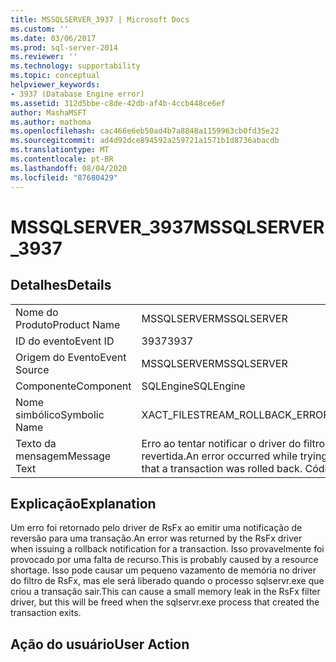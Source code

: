 ```yaml
---
title: MSSQLSERVER_3937 | Microsoft Docs
ms.custom: ''
ms.date: 03/06/2017
ms.prod: sql-server-2014
ms.reviewer: ''
ms.technology: supportability
ms.topic: conceptual
helpviewer_keywords:
- 3937 (Database Engine error)
ms.assetid: 312d5bbe-c8de-42db-af4b-4ccb448ce6ef
author: MashaMSFT
ms.author: mathoma
ms.openlocfilehash: cac466e6eb50ad4b7a8848a1159963cb0fd35e22
ms.sourcegitcommit: ad4d92dce894592a259721a1571b1d8736abacdb
ms.translationtype: MT
ms.contentlocale: pt-BR
ms.lasthandoff: 08/04/2020
ms.locfileid: "87680429"
---
```

# <a name="mssqlserver_3937"></a><span data-ttu-id="0a32b-102">MSSQLSERVER_3937</span><span class="sxs-lookup"><span data-stu-id="0a32b-102">MSSQLSERVER_3937</span></span>
    
## <a name="details"></a><span data-ttu-id="0a32b-103">Detalhes</span><span class="sxs-lookup"><span data-stu-id="0a32b-103">Details</span></span>  
  
|||  
|-|-|  
|<span data-ttu-id="0a32b-104">Nome do Produto</span><span class="sxs-lookup"><span data-stu-id="0a32b-104">Product Name</span></span>|<span data-ttu-id="0a32b-105">MSSQLSERVER</span><span class="sxs-lookup"><span data-stu-id="0a32b-105">MSSQLSERVER</span></span>|  
|<span data-ttu-id="0a32b-106">ID do evento</span><span class="sxs-lookup"><span data-stu-id="0a32b-106">Event ID</span></span>|<span data-ttu-id="0a32b-107">3937</span><span class="sxs-lookup"><span data-stu-id="0a32b-107">3937</span></span>|  
|<span data-ttu-id="0a32b-108">Origem do Evento</span><span class="sxs-lookup"><span data-stu-id="0a32b-108">Event Source</span></span>|<span data-ttu-id="0a32b-109">MSSQLSERVER</span><span class="sxs-lookup"><span data-stu-id="0a32b-109">MSSQLSERVER</span></span>|  
|<span data-ttu-id="0a32b-110">Componente</span><span class="sxs-lookup"><span data-stu-id="0a32b-110">Component</span></span>|<span data-ttu-id="0a32b-111">SQLEngine</span><span class="sxs-lookup"><span data-stu-id="0a32b-111">SQLEngine</span></span>|  
|<span data-ttu-id="0a32b-112">Nome simbólico</span><span class="sxs-lookup"><span data-stu-id="0a32b-112">Symbolic Name</span></span>|<span data-ttu-id="0a32b-113">XACT_FILESTREAM_ROLLBACK_ERROR</span><span class="sxs-lookup"><span data-stu-id="0a32b-113">XACT_FILESTREAM_ROLLBACK_ERROR</span></span>|  
|<span data-ttu-id="0a32b-114">Texto da mensagem</span><span class="sxs-lookup"><span data-stu-id="0a32b-114">Message Text</span></span>|<span data-ttu-id="0a32b-115">Erro ao tentar notificar o driver do filtro FILESTREAM que uma transação foi revertida.</span><span class="sxs-lookup"><span data-stu-id="0a32b-115">An error occurred while trying to notify the FILESTREAM filter driver that a transaction was rolled back.</span></span> <span data-ttu-id="0a32b-116">Código de erro: 0x%0x.</span><span class="sxs-lookup"><span data-stu-id="0a32b-116">Error code: 0x%0x.</span></span>|  
  
## <a name="explanation"></a><span data-ttu-id="0a32b-117">Explicação</span><span class="sxs-lookup"><span data-stu-id="0a32b-117">Explanation</span></span>  
 <span data-ttu-id="0a32b-118">Um erro foi retornado pelo driver de RsFx ao emitir uma notificação de reversão para uma transação.</span><span class="sxs-lookup"><span data-stu-id="0a32b-118">An error was returned by the RsFx driver when issuing a rollback notification for a transaction.</span></span> <span data-ttu-id="0a32b-119">Isso provavelmente foi provocado por uma falta de recurso.</span><span class="sxs-lookup"><span data-stu-id="0a32b-119">This is probably caused by a resource shortage.</span></span> <span data-ttu-id="0a32b-120">Isso pode causar um pequeno vazamento de memória no driver do filtro de RsFx, mas ele será liberado quando o processo sqlservr.exe que criou a transação sair.</span><span class="sxs-lookup"><span data-stu-id="0a32b-120">This can cause a small memory leak in the RsFx filter driver, but this will be freed when the sqlservr.exe process that created the transaction exits.</span></span>  
  
## <a name="user-action"></a><span data-ttu-id="0a32b-121">Ação do usuário</span><span class="sxs-lookup"><span data-stu-id="0a32b-121">User Action</span></span>  
  
